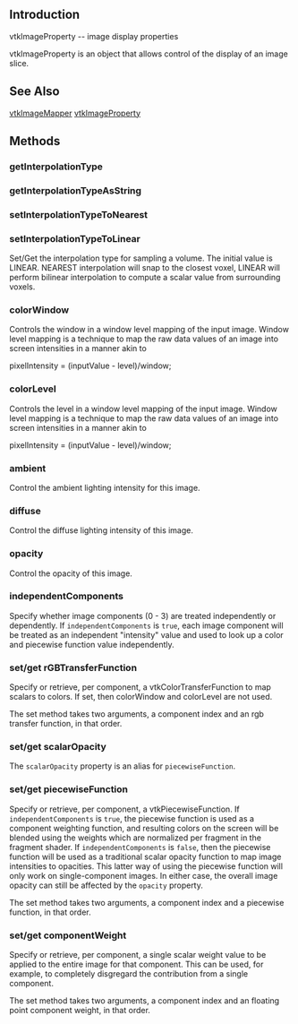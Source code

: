 ## Introduction

vtkImageProperty -- image display properties

vtkImageProperty is an object that allows control of the display
of an image slice.

## See Also

[vtkImageMapper](./Rendering_Core_ImageMapper.html)
[vtkImageProperty](./Rendering_Core_ImageProperty.html)

## Methods

### getInterpolationType
### getInterpolationTypeAsString
### setInterpolationTypeToNearest
### setInterpolationTypeToLinear

Set/Get the interpolation type for sampling a volume. The initial
value is LINEAR. NEAREST interpolation will snap to the closest
voxel, LINEAR will perform bilinear interpolation to compute a
scalar value from surrounding voxels.

### colorWindow

Controls the window in a window level mapping of the input image. Window
level mapping is a technique to map the raw data values of an image
into screen intensities in a manner akin to

pixelIntensity = (inputValue - level)/window;

### colorLevel

Controls the level in a window level mapping of the input image. Window
level mapping is a technique to map the raw data values of an image
into screen intensities in a manner akin to

pixelIntensity = (inputValue - level)/window;

### ambient

Control the ambient lighting intensity for this image.

### diffuse

Control the diffuse lighting intensity of this image.

### opacity

Control the opacity of this image.

### independentComponents

Specify whether image components (0 - 3) are treated independently or
dependently.  If `independentComponents` is `true`, each image component
will be treated as an independent "intensity" value and used to look up
a color and piecewise function value independently.

### set/get rGBTransferFunction

Specify or retrieve, per component, a vtkColorTransferFunction to map
scalars to colors. If set, then colorWindow and colorLevel are not used.

The set method takes two arguments, a component index and an rgb transfer
function, in that order.

### set/get scalarOpacity

The `scalarOpacity` property is an alias for `piecewiseFunction`.

### set/get piecewiseFunction

Specify or retrieve, per component, a vtkPiecewiseFunction.  If
`independentComponents` is `true`, the piecewise function is used as a
component weighting function, and resulting colors on the screen will
be blended using the weights which are normalized per fragment in the
fragment shader.  If `independentComponents` is `false`, then the
piecewise function will be used as a traditional scalar opacity function
to map image intensities to opacities.  This latter way of using the
piecewise function will only work on single-component images. In either case,
the overall image opacity can still be affected by the `opacity` property.

The set method takes two arguments, a component index and a piecewise
function, in that order.

### set/get componentWeight

Specify or retrieve, per component, a single scalar weight value to be
applied to the entire image for that component.  This can be used, for
example, to completely disgregard the contribution from a single component.

The set method takes two arguments, a component index and an floating point
component weight, in that order.
